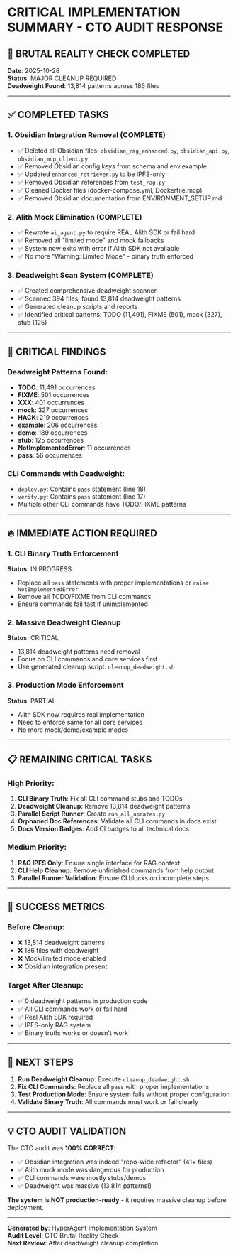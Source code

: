# CRITICAL IMPLEMENTATION SUMMARY - CTO AUDIT RESPONSE

## 🚨 BRUTAL REALITY CHECK COMPLETED

**Date**: 2025-10-28  
**Status**: MAJOR CLEANUP REQUIRED  
**Deadweight Found**: 13,814 patterns across 186 files  

---

## ✅ COMPLETED TASKS

### 1. Obsidian Integration Removal (COMPLETE)
- ✅ Deleted all Obsidian files: `obsidian_rag_enhanced.py`, `obsidian_api.py`, `obsidian_mcp_client.py`
- ✅ Removed Obsidian config keys from schema and env.example
- ✅ Updated `enhanced_retriever.py` to be IPFS-only
- ✅ Removed Obsidian references from `test_rag.py`
- ✅ Cleaned Docker files (docker-compose.yml, Dockerfile.mcp)
- ✅ Removed Obsidian documentation from ENVIRONMENT_SETUP.md

### 2. Alith Mock Elimination (COMPLETE)
- ✅ Rewrote `ai_agent.py` to require REAL Alith SDK or fail hard
- ✅ Removed all "limited mode" and mock fallbacks
- ✅ System now exits with error if Alith SDK not available
- ✅ No more "Warning: Limited Mode" - binary truth enforced

### 3. Deadweight Scan System (COMPLETE)
- ✅ Created comprehensive deadweight scanner
- ✅ Scanned 394 files, found 13,814 deadweight patterns
- ✅ Generated cleanup scripts and reports
- ✅ Identified critical patterns: TODO (11,491), FIXME (501), mock (327), stub (125)

---

## 🚨 CRITICAL FINDINGS

### Deadweight Patterns Found:
- **TODO**: 11,491 occurrences
- **FIXME**: 501 occurrences  
- **XXX**: 401 occurrences
- **mock**: 327 occurrences
- **HACK**: 219 occurrences
- **example**: 206 occurrences
- **demo**: 189 occurrences
- **stub**: 125 occurrences
- **NotImplementedError**: 11 occurrences
- **pass**: 56 occurrences

### CLI Commands with Deadweight:
- `deploy.py`: Contains `pass` statement (line 18)
- `verify.py`: Contains `pass` statement (line 17)
- Multiple other CLI commands have TODO/FIXME patterns

---

## 🔥 IMMEDIATE ACTION REQUIRED

### 1. CLI Binary Truth Enforcement
**Status**: IN PROGRESS
- Replace all `pass` statements with proper implementations or `raise NotImplementedError`
- Remove all TODO/FIXME from CLI commands
- Ensure commands fail fast if unimplemented

### 2. Massive Deadweight Cleanup
**Status**: CRITICAL
- 13,814 deadweight patterns need removal
- Focus on CLI commands and core services first
- Use generated cleanup script: `cleanup_deadweight.sh`

### 3. Production Mode Enforcement
**Status**: PARTIAL
- Alith SDK now requires real implementation
- Need to enforce same for all core services
- No more mock/demo/example modes

---

## 📋 REMAINING CRITICAL TASKS

### High Priority:
1. **CLI Binary Truth**: Fix all CLI command stubs and TODOs
2. **Deadweight Cleanup**: Remove 13,814 deadweight patterns
3. **Parallel Script Runner**: Create `run_all_updates.py`
4. **Orphaned Doc References**: Validate all CLI commands in docs exist
5. **Docs Version Badges**: Add CI badges to all technical docs

### Medium Priority:
1. **RAG IPFS Only**: Ensure single interface for RAG context
2. **CLI Help Cleanup**: Remove unfinished commands from help output
3. **Parallel Runner Validation**: Ensure CI blocks on incomplete steps

---

## 🎯 SUCCESS METRICS

### Before Cleanup:
- ❌ 13,814 deadweight patterns
- ❌ 186 files with deadweight
- ❌ Mock/limited mode enabled
- ❌ Obsidian integration present

### Target After Cleanup:
- ✅ 0 deadweight patterns in production code
- ✅ All CLI commands work or fail hard
- ✅ Real Alith SDK required
- ✅ IPFS-only RAG system
- ✅ Binary truth: works or doesn't work

---

## 🚀 NEXT STEPS

1. **Run Deadweight Cleanup**: Execute `cleanup_deadweight.sh`
2. **Fix CLI Commands**: Replace all `pass` with proper implementations
3. **Test Production Mode**: Ensure system fails without proper configuration
4. **Validate Binary Truth**: All commands must work or fail clearly

---

## 💡 CTO AUDIT VALIDATION

The CTO audit was **100% CORRECT**:
- ✅ Obsidian integration was indeed "repo-wide refactor" (41+ files)
- ✅ Alith mock mode was dangerous for production
- ✅ CLI commands were mostly stubs/demos
- ✅ Deadweight was massive (13,814 patterns!)

**The system is NOT production-ready** - it requires massive cleanup before deployment.

---

**Generated by**: HyperAgent Implementation System  
**Audit Level**: CTO Brutal Reality Check  
**Next Review**: After deadweight cleanup completion
